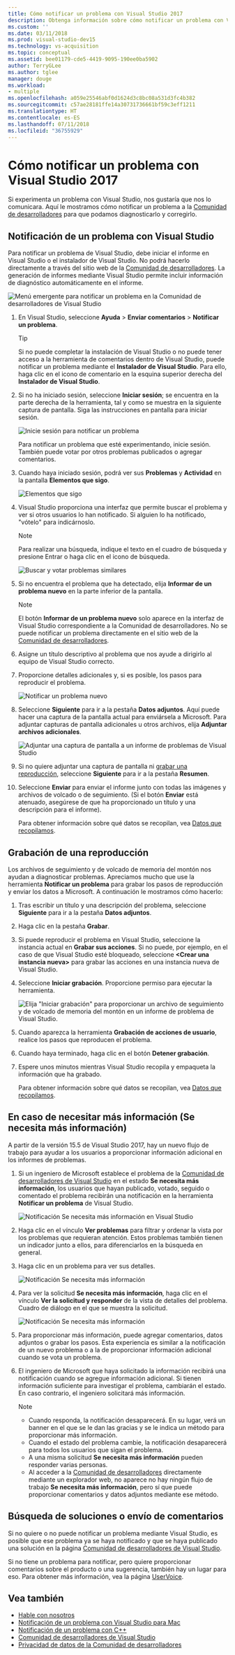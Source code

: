 ```yaml
---
title: Cómo notificar un problema con Visual Studio 2017
description: Obtenga información sobre cómo notificar un problema con Visual Studio 2017 a Microsoft, para que podamos diagnosticarlo y corregirlo.
ms.custom: ''
ms.date: 03/11/2018
ms.prod: visual-studio-dev15
ms.technology: vs-acquisition
ms.topic: conceptual
ms.assetid: bee01179-cde5-4419-9095-190ee0ba5902
author: TerryGLee
ms.author: tglee
manager: douge
ms.workload:
- multiple
ms.openlocfilehash: a059e25546abf0d1624d3c8bc08a531d3fc4b382
ms.sourcegitcommit: c57ae28181ffe14a30731736661bf59c3eff1211
ms.translationtype: HT
ms.contentlocale: es-ES
ms.lasthandoff: 07/11/2018
ms.locfileid: "36755929"
---
```

# <a name="how-to-report-a-problem-with-visual-studio-2017"></a>Cómo notificar un problema con Visual Studio 2017

Si experimenta un problema con Visual Studio, nos gustaría que nos lo comunicara. Aquí le mostramos cómo notificar un problema a la [Comunidad de desarrolladores](https://developercommunity.visualstudio.com/) para que podamos diagnosticarlo y corregirlo.

## <a name="report-a-problem-by-using-visual-studio"></a>Notificación de un problema con Visual Studio

Para notificar un problema de Visual Studio, debe iniciar el informe en Visual Studio o el instalador de Visual Studio. No podrá hacerlo directamente a través del sitio web de la [Comunidad de desarrolladores](https://developercommunity.visualstudio.com/). La generación de informes mediante Visual Studio permite incluir información de diagnóstico automáticamente en el informe.

![Menú emergente para notificar un problema en la Comunidad de desarrolladores de Visual Studio](media/report-an-issue.png)

1. En Visual Studio, seleccione **Ayuda** > **Enviar comentarios** > **Notificar un problema**.

   > [!TIP]
   > Si no puede completar la instalación de Visual Studio o no puede tener acceso a la herramienta de comentarios dentro de Visual Studio, puede notificar un problema mediante el **Instalador de Visual Studio**. Para ello, haga clic en el icono de comentario en la esquina superior derecha del **Instalador de Visual Studio**.

1. Si no ha iniciado sesión, seleccione **Iniciar sesión**; se encuentra en la parte derecha de la herramienta, tal y como se muestra en la siguiente captura de pantalla. Siga las instrucciones en pantalla para iniciar sesión.

   ![Inicie sesión para notificar un problema](../ide/media/sign-in-new-ux.png)

   Para notificar un problema que esté experimentando, inicie sesión. También puede votar por otros problemas publicados o agregar comentarios.

1. Cuando haya iniciado sesión, podrá ver sus **Problemas** y **Actividad** en la pantalla **Elementos que sigo**.

    ![Elementos que sigo](../ide/media/items-i-follow.png)

1. Visual Studio proporciona una interfaz que permite buscar el problema y ver si otros usuarios lo han notificado. Si alguien lo ha notificado, "vótelo" para indicárnoslo.
   > [!NOTE]
   > Para realizar una búsqueda, indique el texto en el cuadro de búsqueda y presione Entrar o haga clic en el icono de búsqueda.

   ![Buscar y votar problemas similares](../ide/media/search-and-vote.png)

1. Si no encuentra el problema que ha detectado, elija **Informar de un problema nuevo** en la parte inferior de la pantalla.

   > [!NOTE]
   > El botón **Informar de un problema nuevo** solo aparece en la interfaz de Visual Studio correspondiente a la Comunidad de desarrolladores. No se puede notificar un problema directamente en el sitio web de la [Comunidad de desarrolladores](https://developercommunity.visualstudio.com/).

1. Asigne un título descriptivo al problema que nos ayude a dirigirlo al equipo de Visual Studio correcto.

1. Proporcione detalles adicionales y, si es posible, los pasos para reproducir el problema.

   ![Notificar un problema nuevo](../ide/media/report-new-problem.png)

1. Seleccione **Siguiente** para ir a la pestaña **Datos adjuntos**. Aquí puede hacer una captura de la pantalla actual para enviársela a Microsoft. Para adjuntar capturas de pantalla adicionales u otros archivos, elija **Adjuntar archivos adicionales**.

   ![Adjuntar una captura de pantalla a un informe de problemas de Visual Studio](media/report-a-problem-screenshot.png)

1. Si no quiere adjuntar una captura de pantalla ni [grabar una reproducción](#record-a-repro), seleccione **Siguiente** para ir a la pestaña **Resumen**.

1. Seleccione **Enviar** para enviar el informe junto con todas las imágenes y archivos de volcado o de seguimiento. (Si el botón **Enviar** está atenuado, asegúrese de que ha proporcionado un título y una descripción para el informe).

   Para obtener información sobre qué datos se recopilan, vea [Datos que recopilamos](developer-community-privacy.md#data-we-collect).

## <a name="record-a-repro"></a>Grabación de una reproducción

Los archivos de seguimiento y de volcado de memoria del montón nos ayudan a diagnosticar problemas. Apreciamos mucho que use la herramienta **Notificar un problema** para grabar los pasos de reproducción y enviar los datos a Microsoft. A continuación le mostramos cómo hacerlo:

1. Tras escribir un título y una descripción del problema, seleccione **Siguiente** para ir a la pestaña **Datos adjuntos**.

1. Haga clic en la pestaña **Grabar**.

1. Si puede reproducir el problema en Visual Studio, seleccione la instancia actual en **Grabar sus acciones**. Si no puede, por ejemplo, en el caso de que Visual Studio esté bloqueado, seleccione **\<Crear una instancia nueva>** para grabar las acciones en una instancia nueva de Visual Studio.

1. Seleccione **Iniciar grabación**. Proporcione permiso para ejecutar la herramienta.

   ![Elija "Iniciar grabación" para proporcionar un archivo de seguimiento y de volcado de memoria del montón en un informe de problema de Visual Studio.](../ide/media/record-dialog-box.png)

1. Cuando aparezca la herramienta **Grabación de acciones de usuario**, realice los pasos que reproducen el problema.

1. Cuando haya terminado, haga clic en el botón **Detener grabación**.

1. Espere unos minutos mientras Visual Studio recopila y empaqueta la información que ha grabado.

   Para obtener información sobre qué datos se recopilan, vea [Datos que recopilamos](developer-community-privacy.md#data-we-collect).

## <a name="when-further-information-is-needed-need-more-info"></a>En caso de necesitar más información (Se necesita más información)

A partir de la versión 15.5 de Visual Studio 2017, hay un nuevo flujo de trabajo para ayudar a los usuarios a proporcionar información adicional en los informes de problemas.

1. Si un ingeniero de Microsoft establece el problema de la [Comunidad de desarrolladores de Visual Studio](https://developercommunity.visualstudio.com/) en el estado **Se necesita más información**, los usuarios que hayan publicado, votado, seguido o comentado el problema recibirán una notificación en la herramienta **Notificar un problema** de Visual Studio.

   ![Notificación Se necesita más información en Visual Studio](../ide/media/nmi-notification.png)

1. Haga clic en el vínculo **Ver problemas** para filtrar y ordenar la vista por los problemas que requieran atención. Estos problemas también tienen un indicador junto a ellos, para diferenciarlos en la búsqueda en general.

1. Haga clic en un problema para ver sus detalles.

   ![Notificación Se necesita más información](../ide/media/nmi-details-view.png)

1. Para ver la solicitud **Se necesita más información**, haga clic en el vínculo **Ver la solicitud y responder** de la vista de detalles del problema. Cuadro de diálogo en el que se muestra la solicitud.

   ![Notificación Se necesita más información](../ide/media/nmi-request.png)

1. Para proporcionar más información, puede agregar comentarios, datos adjuntos o grabar los pasos. Esta experiencia es similar a la notificación de un nuevo problema o a la de proporcionar información adicional cuando se vota un problema.

1. El ingeniero de Microsoft que haya solicitado la información recibirá una notificación cuando se agregue información adicional. Si tienen información suficiente para investigar el problema, cambiarán el estado. En caso contrario, el ingeniero solicitará más información.

   > [!NOTE]
   > * Cuando responda, la notificación desaparecerá. En su lugar, verá un banner en el que se le dan las gracias y se le indica un método para proporcionar más información.
   > * Cuando el estado del problema cambie, la notificación desaparecerá para todos los usuarios que sigan el problema.
   > * A una misma solicitud **Se necesita más información** pueden responder varias personas.
   > * Al acceder a la [Comunidad de desarrolladores](https://developercommunity.visualstudio.com/) directamente mediante un explorador web, no aparece no hay ningún flujo de trabajo **Se necesita más información**, pero sí que puede proporcionar comentarios y datos adjuntos mediante ese método.

## <a name="search-for-solutions-or-provide-feedback"></a>Búsqueda de soluciones o envío de comentarios

Si no quiere o no puede notificar un problema mediante Visual Studio, es posible que ese problema ya se haya notificado y que se haya publicado una solución en la página [Comunidad de desarrolladores de Visual Studio](https://developercommunity.visualstudio.com/).

Si no tiene un problema para notificar, pero quiere proporcionar comentarios sobre el producto o una sugerencia, también hay un lugar para eso. Para obtener más información, vea la página [UserVoice](https://visualstudio.uservoice.com/forums/121579-visual-studio-ide).

## <a name="see-also"></a>Vea también

* [Hable con nosotros](../ide/talk-to-us.md)
* [Notificación de un problema con Visual Studio para Mac](/visualstudio/mac/report-a-problem)
* [Notificación de un problema con C++](/cpp/how-to-report-a-problem-with-the-visual-cpp-toolset)
* [Comunidad de desarrolladores de Visual Studio](https://developercommunity.visualstudio.com/)
* [Privacidad de datos de la Comunidad de desarrolladores](developer-community-privacy.md)